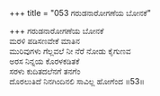 +++
title = "053 ಗರುಡನಾರೋಗಣೆಯ ಬೋನಕೆ"

+++
ಗರುಡನಾರೋಗಣೆಯ ಬೋನಕೆ  
ಮರಳಿ ಪಡಿಸಣವೇಕೆ ಮಾತಿನ  
ಮುರಿವುಗಳು ಗೆಲ್ಲವಲೆ ನೀ ನೆರೆ ನೋಡು ಕೈಗುಣವ  
ಅರಸ ನಿನ್ನಯ ಕೊರಳಕಡಿತಕೆ  
ಸರಳು ಕುದಿತದಲೆನಗೆ ತನಗೆಂ  
ದೊರಲುತಿದೆ ನಿನಗಿಂದಿನಲಿ ಸಾವಿಲ್ಲ ಹೋಗೆಂದ    ॥53॥